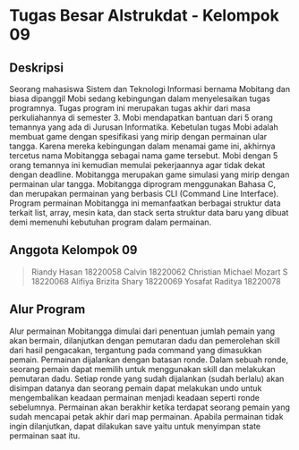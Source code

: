 # Tugas Besar Alstrukdat - Kelompok 09

## Deskripsi 

Seorang mahasiswa Sistem dan Teknologi Informasi bernama Mobitang dan biasa dipanggil Mobi sedang kebingungan dalam menyelesaikan tugas programnya. 
Tugas program ini merupakan tugas akhir dari masa perkuliahannya di semester 3. Mobi mendapatkan bantuan dari 5 orang temannya yang ada di Jurusan Informatika. 
Kebetulan tugas Mobi adalah membuat game dengan spesifikasi yang mirip dengan permainan ular tangga. Karena mereka kebingungan dalam menamai game ini, 
akhirnya tercetus nama Mobitangga sebagai nama game tersebut. Mobi dengan 5 orang temannya ini kemudian memulai pekerjaannya agar tidak dekat dengan deadline.
Mobitangga merupakan game simulasi yang mirip dengan permainan ular tangga. Mobitangga diprogram menggunakan Bahasa C, dan merupakan permainan yang berbasis CLI 
(Command Line Interface). Program permainan Mobitangga ini memanfaatkan berbagai struktur data terkait list, array, mesin kata, dan stack serta struktur data baru 
yang dibuat demi memenuhi kebutuhan program dalam permainan.

## Anggota Kelompok 09

> Riandy Hasan 	              18220058 
> Calvin 				              18220062 
> Christian Michael Mozart S 	18220068 
> Alifiya Brizita Shary 		  18220069 
> Yosafat Raditya 			      18220078 

## Alur Program 

Alur permainan Mobitangga dimulai dari penentuan jumlah pemain yang akan bermain, dilanjutkan dengan pemutaran dadu dan pemerolehan skill dari hasil pengacakan, 
tergantung pada command yang dimasukkan pemain. Permainan dijalankan dengan batasan ronde. Dalam sebuah ronde, seorang pemain dapat memilih untuk menggunakan skill 
dan melakukan pemutaran dadu. Setiap ronde yang sudah dijalankan (sudah berlalu) akan disimpan datanya dan seorang pemain dapat melakukan undo untuk mengembalikan 
keadaan permainan menjadi keadaan seperti ronde sebelumnya. Permainan akan berakhir ketika terdapat seorang pemain yang sudah mencapai petak akhir dari map permainan.
Apabila permainan tidak ingin dilanjutkan, dapat dilakukan save yaitu untuk menyimpan state permainan saat itu. 
